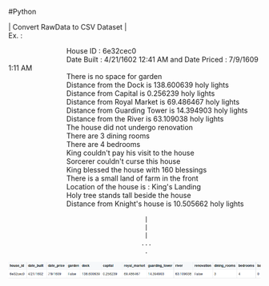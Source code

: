 #Python

| Convert RawData to CSV Dataset | <br />
Ex. : 

&emsp;&emsp;&emsp;&emsp;&emsp;&emsp;&emsp;&emsp; House ID :  6e32cec0<br />
&emsp;&emsp;&emsp;&emsp;&emsp;&emsp;&emsp;&emsp; Date Built : 4/21/1602 12:41 AM and Date Priced :  7/9/1609 1:11 AM<br />
&emsp;&emsp;&emsp;&emsp;&emsp;&emsp;&emsp;&emsp; There is no space for garden<br />
&emsp;&emsp;&emsp;&emsp;&emsp;&emsp;&emsp;&emsp; Distance from the Dock is 138.600639 holy lights<br />
&emsp;&emsp;&emsp;&emsp;&emsp;&emsp;&emsp;&emsp; Distance from Capital is 0.256239 holy lights<br />
&emsp;&emsp;&emsp;&emsp;&emsp;&emsp;&emsp;&emsp; Distance from Royal Market is 69.486467 holy lights<br />
&emsp;&emsp;&emsp;&emsp;&emsp;&emsp;&emsp;&emsp; Distance from Guarding Tower is 14.394903 holy lights<br />
&emsp;&emsp;&emsp;&emsp;&emsp;&emsp;&emsp;&emsp; Distance from the River is 63.109038 holy lights<br />
&emsp;&emsp;&emsp;&emsp;&emsp;&emsp;&emsp;&emsp; The house did not undergo renovation<br />
&emsp;&emsp;&emsp;&emsp;&emsp;&emsp;&emsp;&emsp; There are 3 dining rooms<br />
&emsp;&emsp;&emsp;&emsp;&emsp;&emsp;&emsp;&emsp; There are 4 bedrooms<br />
&emsp;&emsp;&emsp;&emsp;&emsp;&emsp;&emsp;&emsp; King couldn't pay his visit to the house<br />
&emsp;&emsp;&emsp;&emsp;&emsp;&emsp;&emsp;&emsp; Sorcerer couldn't curse this house<br />
&emsp;&emsp;&emsp;&emsp;&emsp;&emsp;&emsp;&emsp; King blessed the house with 160 blessings<br />
&emsp;&emsp;&emsp;&emsp;&emsp;&emsp;&emsp;&emsp; There is a small land of farm in the front<br />
&emsp;&emsp;&emsp;&emsp;&emsp;&emsp;&emsp;&emsp; Location of the house is : King's Landing<br />
&emsp;&emsp;&emsp;&emsp;&emsp;&emsp;&emsp;&emsp; Holy tree stands tall beside the house<br />
&emsp;&emsp;&emsp;&emsp;&emsp;&emsp;&emsp;&emsp; Distance from Knight's house is 10.505662 holy lights<br />
                                  
                                          |
                                          |
                                          |
                                         ... 
                                          .
![alt text](https://raw.githubusercontent.com/DishinGoyani/Python/master/Data%20Preprocessing/Screenshot/Screenshot-2018-3-5%20DishinGoyani%20Python.png)
    
